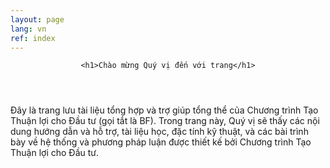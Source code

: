 ```yaml
---
layout: page
lang: vn
ref: index
---
```


<header>

	<h1>Chào mừng Quý vị đến với trang</h1>

</header>

<div class="row">
  <div class="col-md-12">
		<p>Đây là trang lưu tài liệu tổng hợp và trợ giúp tổng thể của Chương trình Tạo Thuận lợi cho Đầu tư (gọi tắt là BF). Trong trang này, Quý vị sẽ thấy các nội dung hướng dẫn và hỗ trợ, tài liệu học, đặc tính kỹ thuật, và các bài trình bày về hệ thống và phương pháp luận được thiết kế bởi Chương trình Tạo Thuận lợi cho Đầu tư.</p>
  </div>
</div>

